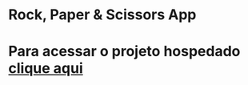 # Rock, Paper & Scissors App

# Para acessar o projeto hospedado [clique aqui](https://rock-paper-scissors-game-phi-inky.vercel.app/)
